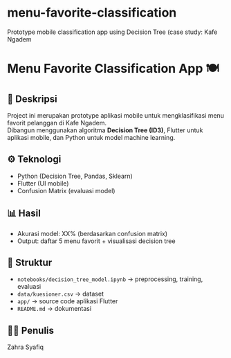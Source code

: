 # menu-favorite-classification
Prototype mobile classification app using Decision Tree (case study: Kafe Ngadem

# Menu Favorite Classification App 🍽️

## 📌 Deskripsi
Project ini merupakan prototype aplikasi mobile untuk mengklasifikasi menu favorit pelanggan di Kafe Ngadem.  
Dibangun menggunakan algoritma **Decision Tree (ID3)**, Flutter untuk aplikasi mobile, dan Python untuk model machine learning.

## ⚙️ Teknologi
- Python (Decision Tree, Pandas, Sklearn)
- Flutter (UI mobile)
- Confusion Matrix (evaluasi model)

## 📊 Hasil
- Akurasi model: XX% (berdasarkan confusion matrix)
- Output: daftar 5 menu favorit + visualisasi decision tree

## 📂 Struktur
- `notebooks/decision_tree_model.ipynb` → preprocessing, training, evaluasi
- `data/kuesioner.csv` → dataset
- `app/` → source code aplikasi Flutter
- `README.md` → dokumentasi

## 🧑‍💻 Penulis
Zahra Syafiq
